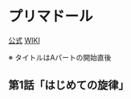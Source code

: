 # プリマドール

[公式](https://primadoll.jp/) 
[WIKI](https://ja.wikipedia.org/wiki/%E3%83%97%E3%83%AA%E3%83%9E%E3%83%89%E3%83%BC%E3%83%AB) 

※ タイトルはAパートの開始直後

## 第1話「はじめての旋律」
